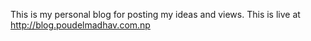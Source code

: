 This is my personal blog for posting my ideas and views. This is live at http://blog.poudelmadhav.com.np